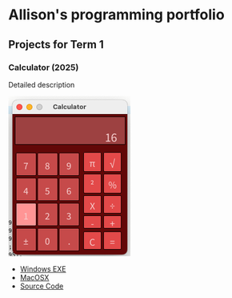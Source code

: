 # Allison's programming portfolio

## Projects for Term 1

### Calculator (2025)

Detailed description

![running calculator](https://github.com/langaricaalli37/portfolio/blob/main/images/calc16.png?raw=true)

* [Windows EXE](https://github.com/langaricaalli37/portfolio/blob/main/src/Calculator/windows-amd64.zip)
* [MacOSX](https://github.com/langaricaalli37/portfolio/blob/main/src/Calculator/macos-aarch64.zip)
* [Source Code](https://github.com/langaricaalli37/portfolio/tree/main/src/Calculator/Calculator)
